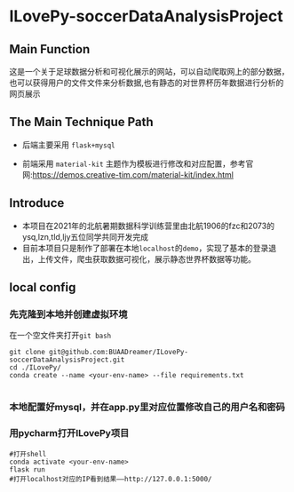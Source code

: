 # ILovePy-soccerDataAnalysisProject
## Main Function

这是一个关于足球数据分析和可视化展示的网站，可以自动爬取网上的部分数据，也可以获得用户的文件文件来分析数据,也有静态的对世界杯历年数据进行分析的网页展示

## The Main Technique Path

* 后端主要采用 `flask+mysql`

* 前端采用 `material-kit` 主题作为模板进行修改和对应配置，参考官网:https://demos.creative-tim.com/material-kit/index.html

## Introduce

* 本项目在2021年的北航暑期数据科学训练营里由北航1906的fzc和2073的ysq,lzn,tld,ljy五位同学共同开发完成
* 目前本项目只是制作了部署在本地`localhost`的`demo`，实现了基本的登录退出，上传文件，爬虫获取数据可视化，展示静态世界杯数据等功能。

## local config

### 先克隆到本地并创建虚拟环境
在一个空文件夹打开`git bash`
``` shell
git clone git@github.com:BUAADreamer/ILovePy-soccerDataAnalysisProject.git
cd ./ILovePy/
conda create --name <your-env-name> --file requirements.txt
  
```

### 本地配置好mysql，并在app.py里对应位置修改自己的用户名和密码

### 用pycharm打开ILovePy项目


``` shell
#打开shell
conda activate <your-env-name>
flask run
#打开localhost对应的IP看到结果——http://127.0.0.1:5000/ 
```




